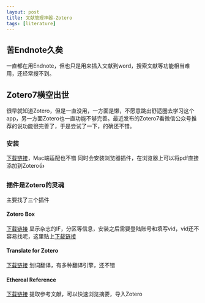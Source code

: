 ```yaml
---
layout: post
title: 文献管理神器-Zotero
tags: [literature]
---
```



## 苦Endnote久矣
一直都在用Endnote，但也只是用来插入文献到word，搜索文献等功能相当难用，还经常搜不到。
## Zotero7横空出世
很早就知道Zotero，但是一直没用，一方面是懒，不愿意跳出舒适圈去学习这个app，另一方面Zotero也一直功能不够完善。最近发布的Zotero7看微信公众号推荐的说功能很完善了，于是尝试了一下，的确还不错。
### 安装
[下载链接](https://www.zotero.org/download/)，Mac端适配也不错
同时会安装浏览器插件，在浏览器上可以将pdf直接添加到Zotero👍
### 插件是Zotero的灵魂
主要找了三个插件 
#### Zotero Box 
[下载链接](https://www.scigreat.com/140300.html)
显示杂志的IF，分区等信息，安装之后需要登陆账号和填写vid，vid还不容易找呢，这里贴上[下载链接](https://www.scigreat.com/s/app/?t=zotbox-vip)
#### Translate for Zotero 
[下载链接](https://github.com/windingwind/zotero-pdf-translate?tab=readme-ov-file)
划词翻译，有多种翻译引擎，还不错
#### Ethereal Reference
[下载链接](https://github.com/MuiseDestiny/zotero-reference/releases)
提取参考文献，可以快速浏览摘要，导入Zotero
